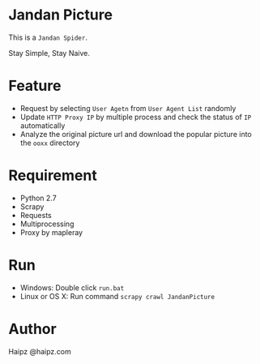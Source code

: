 # Jandan Picture

This is a `Jandan Spider`.

Stay Simple, Stay Naive.

# Feature

*   Request by selecting `User Agetn` from `User Agent List` randomly
*   Update `HTTP Proxy IP` by multiple process and check the status of `IP` automatically
*   Analyze the original picture url and download the popular picture into the `ooxx` directory

# Requirement

*   Python 2.7
*   Scrapy
*   Requests
*   Multiprocessing
*   Proxy by mapleray

# Run

*   Windows: Double click `run.bat`
*   Linux or OS X: Run command `scrapy crawl JandanPicture`

# Author

Haipz @haipz.com
